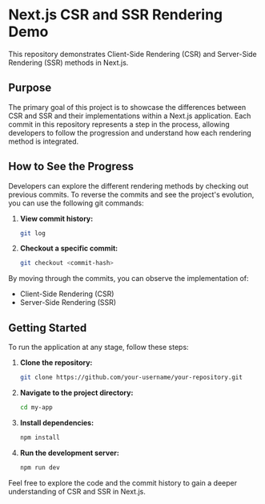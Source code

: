 # Next.js CSR and SSR Rendering Demo

This repository demonstrates Client-Side Rendering (CSR) and Server-Side Rendering (SSR) methods in Next.js.

## Purpose

The primary goal of this project is to showcase the differences between CSR and SSR and their implementations within a Next.js application. Each commit in this repository represents a step in the process, allowing developers to follow the progression and understand how each rendering method is integrated.

## How to See the Progress

Developers can explore the different rendering methods by checking out previous commits. To reverse the commits and see the project's evolution, you can use the following git commands:

1.  **View commit history:**
    ```bash
    git log
    ```

2.  **Checkout a specific commit:**
    ```bash
    git checkout <commit-hash>
    ```

By moving through the commits, you can observe the implementation of:

*   Client-Side Rendering (CSR)
*   Server-Side Rendering (SSR)

## Getting Started

To run the application at any stage, follow these steps:

1.  **Clone the repository:**
    ```bash
    git clone https://github.com/your-username/your-repository.git
    ```

2.  **Navigate to the project directory:**
    ```bash
    cd my-app
    ```

3.  **Install dependencies:**
    ```bash
    npm install
    ```

4.  **Run the development server:**
    ```bash
    npm run dev
    ```

Feel free to explore the code and the commit history to gain a deeper understanding of CSR and SSR in Next.js.
